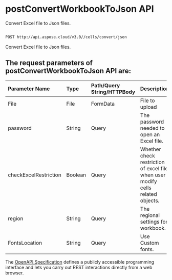 # **postConvertWorkbookToJson API**

Convert Excel file to Json files. 

```bash

POST http://api.aspose.cloud/v3.0//cells/convert/json

```
Convert Excel file to Json files.

## The request parameters of **postConvertWorkbookToJson** API are: 

| Parameter Name | Type | Path/Query String/HTTPBody | Description | 
| :- | :- | :- |:- | 
|File|File|FormData|File to upload|
|password|String|Query|The password needed to open an Excel file.|
|checkExcelRestriction|Boolean|Query|Whether check restriction of excel file when user modify cells related objects.|
|region|String|Query|The regional settings for workbook.|
|FontsLocation|String|Query|Use Custom fonts.|


The [OpenAPI Specification](https://reference.aspose.cloud/cells/#/ConversionController/PostConvertWorkbookToJson) defines a publicly accessible programming interface and lets you carry out REST interactions directly from a web browser.


